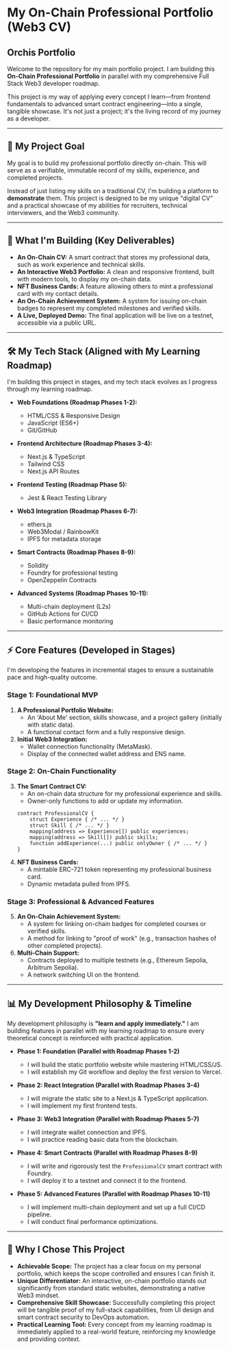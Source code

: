 # My On-Chain Professional Portfolio (Web3 CV)

## Orchis Portfolio

Welcome to the repository for my main portfolio project. I am building this **On-Chain Professional Portfolio** in parallel with my comprehensive Full Stack Web3 developer roadmap.

This project is my way of applying every concept I learn—from frontend fundamentals to advanced smart contract engineering—into a single, tangible showcase. It's not just a project; it's the living record of my journey as a developer.

---

## 🎯 My Project Goal

My goal is to build my professional portfolio directly on-chain. This will serve as a verifiable, immutable record of my skills, experience, and completed projects.

Instead of just listing my skills on a traditional CV, I'm building a platform to **demonstrate** them. This project is designed to be my unique "digital CV" and a practical showcase of my abilities for recruiters, technical interviewers, and the Web3 community.

---

## 🎨 What I'm Building (Key Deliverables)

- **An On-Chain CV:** A smart contract that stores my professional data, such as work experience and technical skills.
- **An Interactive Web3 Portfolio:** A clean and responsive frontend, built with modern tools, to display my on-chain data.
- **NFT Business Cards:** A feature allowing others to mint a professional card with my contact details.
- **An On-Chain Achievement System:** A system for issuing on-chain badges to represent my completed milestones and verified skills.
- **A Live, Deployed Demo:** The final application will be live on a testnet, accessible via a public URL.

---

## 🛠️ My Tech Stack (Aligned with My Learning Roadmap)

I'm building this project in stages, and my tech stack evolves as I progress through my learning roadmap.

- **Web Foundations (Roadmap Phases 1-2):**
  - HTML/CSS & Responsive Design
  - JavaScript (ES6+)
  - Git/GitHub

- **Frontend Architecture (Roadmap Phases 3-4):**
  - Next.js & TypeScript
  - Tailwind CSS
  - Next.js API Routes

- **Frontend Testing (Roadmap Phase 5):**
  - Jest & React Testing Library

- **Web3 Integration (Roadmap Phases 6-7):**
  - ethers.js
  - Web3Modal / RainbowKit
  - IPFS for metadata storage

- **Smart Contracts (Roadmap Phases 8-9):**
  - Solidity
  - Foundry for professional testing
  - OpenZeppelin Contracts

- **Advanced Systems (Roadmap Phases 10-11):**
  - Multi-chain deployment (L2s)
  - GitHub Actions for CI/CD
  - Basic performance monitoring

---

## ⚡ Core Features (Developed in Stages)

I'm developing the features in incremental stages to ensure a sustainable pace and high-quality outcome.

### **Stage 1: Foundational MVP**

1.  **A Professional Portfolio Website:**
    - An 'About Me' section, skills showcase, and a project gallery (initially with static data).
    - A functional contact form and a fully responsive design.
2.  **Initial Web3 Integration:**
    - Wallet connection functionality (MetaMask).
    - Display of the connected wallet address and ENS name.

### **Stage 2: On-Chain Functionality**

3.  **The Smart Contract CV:**
    - An on-chain data structure for my professional experience and skills.
    - Owner-only functions to add or update my information.
    ```solidity
    contract ProfessionalCV {
        struct Experience { /* ... */ }
        struct Skill { /* ... */ }
        mapping(address => Experience[]) public experiences;
        mapping(address => Skill[]) public skills;
        function addExperience(...) public onlyOwner { /* ... */ }
    }
    ```
4.  **NFT Business Cards:**
    - A mintable ERC-721 token representing my professional business card.
    - Dynamic metadata pulled from IPFS.

### **Stage 3: Professional & Advanced Features**

5.  **An On-Chain Achievement System:**
    - A system for linking on-chain badges for completed courses or verified skills.
    - A method for linking to "proof of work" (e.g., transaction hashes of other completed projects).
6.  **Multi-Chain Support:**
    - Contracts deployed to multiple testnets (e.g., Ethereum Sepolia, Arbitrum Sepolia).
    - A network switching UI on the frontend.

---

## 📊 My Development Philosophy & Timeline

My development philosophy is **"learn and apply immediately."** I am building features in parallel with my learning roadmap to ensure every theoretical concept is reinforced with practical application.

- **Phase 1: Foundation (Parallel with Roadmap Phases 1-2)**
  - I will build the static portfolio website while mastering HTML/CSS/JS.
  - I will establish my Git workflow and deploy the first version to Vercel.

- **Phase 2: React Integration (Parallel with Roadmap Phases 3-4)**
  - I will migrate the static site to a Next.js & TypeScript application.
  - I will implement my first frontend tests.

- **Phase 3: Web3 Integration (Parallel with Roadmap Phases 5-7)**
  - I will integrate wallet connection and IPFS.
  - I will practice reading basic data from the blockchain.

- **Phase 4: Smart Contracts (Parallel with Roadmap Phases 8-9)**
  - I will write and rigorously test the `ProfessionalCV` smart contract with Foundry.
  - I will deploy it to a testnet and connect it to the frontend.

- **Phase 5: Advanced Features (Parallel with Roadmap Phases 10-11)**
  - I will implement multi-chain deployment and set up a full CI/CD pipeline.
  - I will conduct final performance optimizations.

---

## 🎯 Why I Chose This Project

- **Achievable Scope:** The project has a clear focus on my personal portfolio, which keeps the scope controlled and ensures I can finish it.
- **Unique Differentiator:** An interactive, on-chain portfolio stands out significantly from standard static websites, demonstrating a native Web3 mindset.
- **Comprehensive Skill Showcase:** Successfully completing this project will be tangible proof of my full-stack capabilities, from UI design and smart contract security to DevOps automation.
- **Practical Learning Tool:** Every concept from my learning roadmap is immediately applied to a real-world feature, reinforcing my knowledge and providing context.
